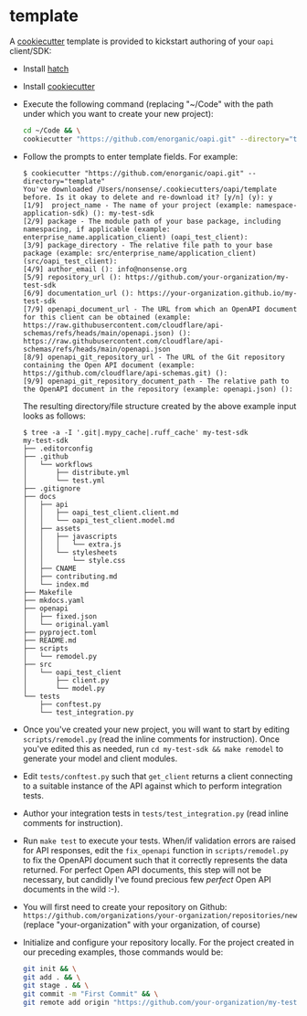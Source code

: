 # template

A [cookiecutter](https://cookiecutter.readthedocs.io/en/latest/) template is
provided to kickstart authoring of your `oapi` client/SDK:

-   Install [hatch](https://hatch.pypa.io/latest/install/)

-   Install [cookiecutter](https://cookiecutter.readthedocs.io/en/latest/installation.html)

-   Execute the following command (replacing "~/Code" with the path under
    which you want to create your new project):

    ```bash
    cd ~/Code && \
    cookiecutter "https://github.com/enorganic/oapi.git" --directory="template"
    ```

-   Follow the prompts to enter template fields. For example:

    ```console
    $ cookiecutter "https://github.com/enorganic/oapi.git" --directory="template"
    You've downloaded /Users/nonsense/.cookiecutters/oapi/template before. Is it okay to delete and re-download it? [y/n] (y): y
    [1/9]  project_name - The name of your project (example: namespace-application-sdk) (): my-test-sdk
    [2/9] package - The module path of your base package, including namespacing, if applicable (example: enterprise_name.application_client) (oapi_test_client): 
    [3/9] package_directory - The relative file path to your base package (example: src/enterprise_name/application_client) (src/oapi_test_client): 
    [4/9] author_email (): info@nonsense.org
    [5/9] repository_url (): https://github.com/your-organization/my-test-sdk
    [6/9] documentation_url (): https://your-organization.github.io/my-test-sdk
    [7/9] openapi_document_url - The URL from which an OpenAPI document for this client can be obtained (example: https://raw.githubusercontent.com/cloudflare/api-schemas/refs/heads/main/openapi.json) (): https://raw.githubusercontent.com/cloudflare/api-schemas/refs/heads/main/openapi.json
    [8/9] openapi_git_repository_url - The URL of the Git repository containing the Open API document (example: https://github.com/cloudflare/api-schemas.git) (): 
    [9/9] openapi_git_repository_document_path - The relative path to the OpenAPI document in the repository (example: openapi.json) ():
    ```

    The resulting directory/file structure created by the above example input
    looks as follows:

    ```console
    $ tree -a -I '.git|.mypy_cache|.ruff_cache' my-test-sdk 
    my-test-sdk
    ├── .editorconfig
    ├── .github
    │   └── workflows
    │       ├── distribute.yml
    │       └── test.yml
    ├── .gitignore
    ├── docs
    │   ├── api
    │   │   ├── oapi_test_client.client.md
    │   │   └── oapi_test_client.model.md
    │   ├── assets
    │   │   ├── javascripts
    │   │   │   └── extra.js
    │   │   └── stylesheets
    │   │       └── style.css
    │   ├── CNAME
    │   ├── contributing.md
    │   └── index.md
    ├── Makefile
    ├── mkdocs.yaml
    ├── openapi
    │   ├── fixed.json
    │   └── original.yaml
    ├── pyproject.toml
    ├── README.md
    ├── scripts
    │   └── remodel.py
    ├── src
    │   └── oapi_test_client
    │       ├── client.py
    │       └── model.py
    └── tests
        ├── conftest.py
        └── test_integration.py
    ```

-   Once you've created your new project, you will want to start by
    editing `scripts/remodel.py` (read the inline comments for instruction).
    Once you've edited this as needed, run
    `cd my-test-sdk && make remodel` to generate
    your model and client modules.

-   Edit `tests/conftest.py` such that `get_client` returns a client
    connecting to a suitable instance of the API against which to perform
    integration tests.

-   Author your integration tests in `tests/test_integration.py`
    (read inline comments for instruction).

-   Run `make test` to execute your tests. When/if validation errors are
    raised for API responses, edit the `fix_openapi` function in
    `scripts/remodel.py` to fix the OpenAPI document such that it correctly
    represents the data returned. For perfect Open API documents, this
    step will not be necessary, but candidly I've found precious few *perfect*
    Open API documents in the wild :-).

-   You will first need to create your repository on Github:
    `https://github.com/organizations/your-organization/repositories/new`
    (replace "your-organization" with your organization, of course)

-   Initialize and configure your repository locally. For the project created
    in our preceding examples, those commands would be:

    ```bash
    git init && \
    git add . && \
    git stage . && \
    git commit -m "First Commit" && \
    git remote add origin "https://github.com/your-organization/my-test-sdk.git"
    ```
